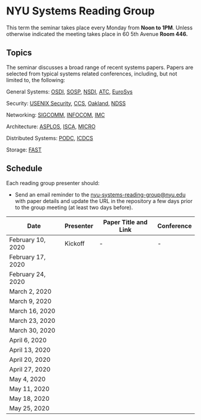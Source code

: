 
# NYU Systems Reading Group

This term the seminar takes place every Monday from **Noon to 1PM**. Unless otherwise indicated the meeting takes place in 60 5th Avenue **Room 446.** 

## Topics
The seminar discusses a broad range of recent systems papers. Papers are selected from typical systems related conferences, including, but not limited to, the following:

General Systems: [OSDI](https://dblp.uni-trier.de/db/conf/osdi), [SOSP](https://dblp.uni-trier.de/db/conf/sosp), [NSDI](https://dblp.uni-trier.de/db/conf/nsdi/), [ATC](https://dblp.uni-trier.de/db/conf/usenix), [EuroSys](https://dblp.uni-trier.de/db/conf/eurosys/)

Security: [USENIX Security](https://dblp.uni-trier.de/db/conf/uss/), [CCS](https://dblp.uni-trier.de/db/conf/ccs/), [Oakland](https://dblp.uni-trier.de/db/conf/sp/), [NDSS](https://dblp.uni-trier.de/db/conf/ndss/)

Networking: [SIGCOMM](https://dblp.uni-trier.de/db/conf/sigcomm/), [INFOCOM](https://dblp.uni-trier.de/db/conf/infocom/), [IMC](https://dblp.uni-trier.de/db/conf/imc/)

Architecture: [ASPLOS](https://dblp.uni-trier.de/db/conf/asplos/), [ISCA](https://dblp.uni-trier.de/db/conf/isca/), [MICRO](https://dblp.uni-trier.de/db/conf/micro/)

Distributed Systems: [PODC](https://dblp.uni-trier.de/db/conf/podc/), [ICDCS]( https://dblp.uni-trier.de/db/conf/icdcs/)

Storage: [FAST](https://dblp.uni-trier.de/db/conf/fast/)

## Schedule

Each reading group presenter should:
- Send an email reminder to the nyu-systems-reading-group@nyu.edu with paper details and update the URL in the repository a few days prior to the group meeting (at least two days before).


| Date | Presenter | Paper Title and Link | Conference |
| ------------ | ------------ | ------------ | ------------ |
| February 10, 2020 |  Kickoff |  - |  - |
| February 17, 2020 |   |   |   |
| February 24, 2020 |   |   |   |
| March 2, 2020 |   |   |   |
| March 9, 2020 |   |   |   |
| March 16, 2020 |   |   |   |
| March 23, 2020 |   |   |   |
| March 30, 2020 |   |   |   |
| April 6, 2020 |   |   |   |
| April 13, 2020 |   |   |   |
| April 20, 2020 |   |   |   |
| April 27, 2020 |   |   |   |
| May 4, 2020 |   |   |   |
| May 11, 2020 |   |   |   |
| May 18, 2020 |   |   |   |
| May 25, 2020 |   |   |   |


